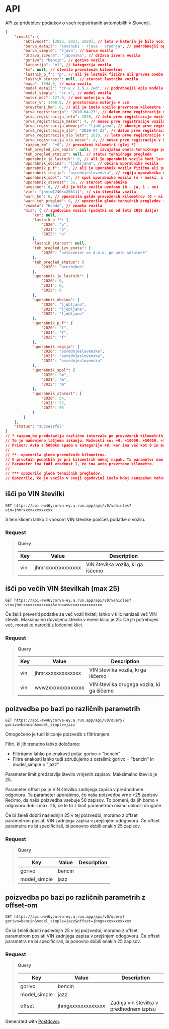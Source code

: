 # API

API za pridobitev podatkov o vseh registriranih avtomobilih v Sloveniji.

``` json
{
    "result": {
        "aktivnost": [2022, 2021, 2020], // leta v katerih je bilo vozilo registrirano
        "barva_detail": "kovinski - rjava - srednja", // podrobnejši opis barve vozila
        "barva_simple": "rjava", // barva vozila
        "drzava_izvora": "japonska", // država izvora vozila
        "gorivo": "bencin", // gorivo vozila
        "katgorija": "m1", // kategorija vozila
        "km": null, // število prevoženih kilometrov
        "lastnik_p_f": "p", // ali je lastnik fizična ali pravna oseba (f - fizična, p - pravna)
        "lastnik_starost": null, // starost lastnika vozila
        "masa": 1594.0, // masa vozila
        "model_detail": "cr-v / 1.5 / 2wd", // podrobnejši opis modela vozila
        "model_simple": "cr-v", // model vozila
        "motor_moc": 127.0, // moč motorja v kw
        "motor_v": 1498.0, // prostornina motorja v ccm
        "prevrteni_km": 0, // ali je imelo vozilo prevrtene kilometre (od leta 2016) (0 - ne, 1 -ja)
        "prva_registracija": "2020-04-23", // datum prve registracije vozila (leto-mesec-dan)
        "prva_registracija_leto": 2020, // leto prve registracije vozila
        "prva_registracija_mesec": 4, // mesec prve registracije vozila
        "prva_registracija_obmocje": "ljubljana", // območje prve registracije vozila
        "prva_registracija_slo": "2020-04-23", // datum prve registracije v Sloveniji
        "prva_registracija_slo_leto": 2020, // leto prve registracije v Sloveniji
        "prva_registracija_slo_mesec": 4, // mesec prve regisracije v Sloveniji
        "razpon_km": "+0", // prevoženi kilometri (glej *)
        "teh_pregled_izv_enota": null, // izvajalna enota tehničnega pregleda
        "teh_pregled_status": null, // status tehničnega pregleda
        "uporabnik_je_lastnik": 0, // ali je uporabnik vozila tudi lastnik (0 - ne, 1 - ja)
        "uporabnik_obcina": "ljubljana", // občina uporabnika vozila
        "uporabnik_p_f": "f", // ali je uporabnik vozila fizična ali pravna oseba (p - pravna, f - fizična)
        "uporabnik_regija": "osrednjeslovenska", // regija uporabnika vozila
        "uporabnik_spol": "m", // spol uporabnika vozila (m - moški, z - ženska)
        "uporabnik_starost": 56, // starost uporabnika
        "uvozeno": 0, // ali je bilo vozilo uvoženo (0 - ja, 1 - ne)
        "vin": "jhmrw1740kx206111", // vin številka vozila
        "warn_km": 0, // opozorila gelde prevoženih kilometrov (0 - ni opozorila, 1 - je opozorilo; glej **)
        "warn_teh_pregled": 0, // opozorilo glede tehničnih pregledov (0 - ni opozorila, 1 - je opozorilo; glej ***)
        "znamka": "honda", // znamka vozila
        "his": { // zgodovina vozila (podatki so od leta 2016 dalje)
            "km": null,
            "lastnik_p_f": {
                "2020": "p",
                "2021": "p",
                "2022": "p"
            },
            "lastnik_starost": null,
            "teh_pregled_izv_enota": {
                "2020": "avtocenter as d.o.o. pe avto serbinek"
            },
            "teh_pregled_status": {
                "2020": "brezhiben"
            },
            "uporabnik_je_lastnik": {
                "2020": 0,
                "2021": 0,
                "2022": 0
            },
            "uporabnik_obcina": {
                "2020": "ljubljana",
                "2021": "ljubljana",
                "2022": "ljubljana"
            },
            "uporabnik_p_f": {
                "2020": "f",
                "2021": "f",
                "2022": "f"
            },
            "uporabnik_regija": {
                "2020": "osrednjeslovenska",
                "2021": "osrednjeslovenska",
                "2022": "osrednjeslovenska"
            },
            "uporabnik_spol": {
                "2020": "m",
                "2021": "m",
                "2022": "m"
            },
            "uporabnik_starost": {
                "2020": 54,
                "2021": 55,
                "2022": 56
            }
        }
    },
    "status": "successful"
}
// * razpon_km predstavlja različne intervale po prevoženih kilometrih.
// To je namenjeno lažjemu iskanju. Možnosti so: +0, +10000, +50000, +100000, +150000, +200000, +300000
// Primer: Avto s 5000km spada v kategorijo +0, ker ima več kot 0 in manj kot 10000 prevoženih km.
//
// **  opozorila glede prevoženih kilometrov.
// V prvotnih podatkih je pri kilometrih nekaj napak. Ta parameter nam pove, če so podatki razlike v kilometrih med posameznimi leti nenormalne.
// Parameter ima tudi vrednost 1, če ima avto prevrtene kilometre.
//
// *** opozorilo glede tehničnih pregledov.
// Opozorilo, če je vozilo v svoji zgodovini imelo kdaj neuspešen tehnični ali pogojno brezhiben pregled

 ```

## išči po VIN številki

```
GET https://api-aw46ycnrva-ey.a.run.app/api/v0/vehicles?vin=jhmrxxxxxxxxxxxxx
```

S tem klicem lahko z vnosom VIN številke poiščeš podatke o vozilu.

### Request

> 
> **Query**
> 
> |Key|Value|Description|
> |---|---|---|
> |vin|jhmrxxxxxxxxxxxxx|VIN številka vozila, ki ga iščemo|
> 

## išči po večih VIN številkah (max 25)

```
GET https://api-aw46ycnrva-ey.a.run.app/api/v0/vehicles?vin=jhmrxxxxxxxxxxxxx&vin=wvwzxxxxxxxxxxxxx
```

Če želiš preveriti podatke za več vozil hkrati, lahko v klic nanizaš več VIN številk. Maksimalno dovoljeno število v enem klicu je 25. Če jih potrebuješ več, moraš to narediti z ločenimi klici.

### Request

> 
> **Query**
> 
> |Key|Value| Description                               |
> |---|-------------------------------------------|---|
> |vin|jhmrxxxxxxxxxxxxx| VIN številka vozila, ki ga iščemo         |
> |vin|wvwzxxxxxxxxxxxxx| VIN številka drugega vozila, ki ga iščemo |
> 

## poizvedba po bazi po različnih parametrih

```
GET https://api-aw46ycnrva-ey.a.run.app/api/v0/query?gorivo=bencin&model_simple=jazz
```

Omogočeno je tudi klicanje poizvedb s filtriranjem.

Filtri, ki jih trenutno lahko določamo:

- Filtriramo lahko po enakosti polja: gorivo = "bencin"
- Filtre enakosti lahko tudi združujemo z ostalimi: gorivo = "bencin" in model_simple = "jazz"
    

Parameter limit predstavlja število vrnjenih zapisov. Maksimalno število je 25.

Parameter offset pa je VIN številka zadnjega zapisa v predhodnem odgovoru. Ta parameter uporabimo, če naša poizvedba vrne >25 zapisov. Recimo, da naša poizvedba vsebuje 50 zapisov. To pomeni, da jih bomo v odgovoru dobili max. 25, če le to z limit parametrom nismo določili drugače.

Če bi želeli dobiti naslednjih 25 v tej poizvedbi, moramo z offset parametrom poslati VIN zadnjega zapisa v prejšnjem odogovoru. Če offset parametra ne bi specificirali, bi ponovno dobili enakih 25 zapisov.

### Request

> 
> **Query**
> 
> |Key|Value|Description|
> |---|---|---|
> |gorivo|bencin||
> |model_simple|jazz||
> 

## poizvedba po bazi po različnih parametrih z offset-om

```
GET https://api-aw46ycnrva-ey.a.run.app/api/v0/query?gorivo=bencin&model_simple=jazz&offset=jhmgxxxxxxxxxxxxx
```

Če bi želeli dobiti naslednjih 25 v tej poizvedbi, moramo z offset parametrom poslati VIN zadnjega zapisa v prejšnjem odogovoru. Če offset parametra ne bi specificirali, bi ponovno dobili enakih 25 zapisov.

### Request

> 
> **Query**
> 
> |Key|Value|Description|
> |---|---|---|
> |gorivo|bencin||
> |model_simple|jazz||
> |offset|jhmgxxxxxxxxxxxxx|Zadnja vin številka v predhodnem izpisu|
> 

Generated with [Postdown][PyPI].

[PyPI]:    https://pypi.python.org/pypi/Postdown
